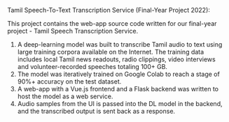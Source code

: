 Tamil Speech-To-Text Transcription Service (Final-Year Project 2022):

This project contains the web-app source code written for our final-year project - Tamil Speech Transcription Service.

  1. A deep-learning model was built to transcribe Tamil audio to text using large training corpora available on the Internet. The training data includes local Tamil news readouts, radio clippings, video interviews and volunteer-recorded speeches totaling 100+ GB.
  2. The model was iteratively trained on Google Colab to reach a stage of 90%+ accuracy on the test dataset.
  3. A web-app with a Vue.js frontend and a Flask backend was written to host the model as a web service.
  4. Audio samples from the UI is passed into the DL model in the backend, and the transcribed output is sent back as a response.
